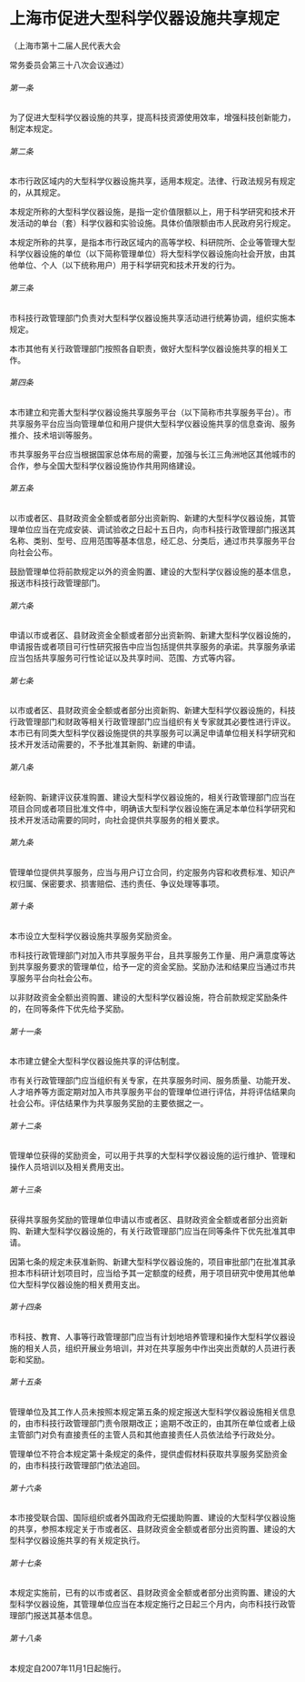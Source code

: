 # 上海市促进大型科学仪器设施共享规定

<!-- INFO END -->

（上海市第十二届人民代表大会

常务委员会第三十八次会议通过）

###### 第一条

为了促进大型科学仪器设施的共享，提高科技资源使用效率，增强科技创新能力，制定本规定。

###### 第二条

本市行政区域内的大型科学仪器设施共享，适用本规定。法律、行政法规另有规定的，从其规定。

本规定所称的大型科学仪器设施，是指一定价值限额以上，用于科学研究和技术开发活动的单台（套）科学仪器和实验设施。具体价值限额由市人民政府另行规定。

本规定所称的共享，是指本市行政区域内的高等学校、科研院所、企业等管理大型科学仪器设施的单位（以下简称管理单位）将大型科学仪器设施向社会开放，由其他单位、个人（以下统称用户）用于科学研究和技术开发的行为。

###### 第三条

市科技行政管理部门负责对大型科学仪器设施共享活动进行统筹协调，组织实施本规定。

本市其他有关行政管理部门按照各自职责，做好大型科学仪器设施共享的相关工作。

###### 第四条

本市建立和完善大型科学仪器设施共享服务平台（以下简称市共享服务平台）。市共享服务平台应当向管理单位和用户提供大型科学仪器设施共享的信息查询、服务推介、技术培训等服务。

市共享服务平台应当根据国家总体布局的需要，加强与长江三角洲地区其他城市的合作，参与全国大型科学仪器设施协作共用网络建设。

###### 第五条

以市或者区、县财政资金全额或者部分出资新购、新建的大型科学仪器设施，其管理单位应当在完成安装、调试验收之日起十五日内，向市科技行政管理部门报送其名称、类别、型号、应用范围等基本信息，经汇总、分类后，通过市共享服务平台向社会公布。

鼓励管理单位将前款规定以外的资金购置、建设的大型科学仪器设施的基本信息，报送市科技行政管理部门。

###### 第六条

申请以市或者区、县财政资金全额或者部分出资新购、新建大型科学仪器设施的，申请报告或者项目可行性研究报告中应当包括提供共享服务的承诺。共享服务承诺应当包括共享服务可行性论证以及共享时间、范围、方式等内容。

###### 第七条

以市或者区、县财政资金全额或者部分出资新购、新建大型科学仪器设施的，科技行政管理部门和财政等相关行政管理部门应当组织有关专家就其必要性进行评议。本市已有同类大型科学仪器设施提供的共享服务可以满足申请单位相关科学研究和技术开发活动需要的，不予批准其新购、新建的申请。

###### 第八条

经新购、新建评议获准购置、建设大型科学仪器设施的，相关行政管理部门应当在项目合同或者项目批准文件中，明确该大型科学仪器设施在满足本单位科学研究和技术开发活动需要的同时，向社会提供共享服务的相关要求。

###### 第九条

管理单位提供共享服务，应当与用户订立合同，约定服务内容和收费标准、知识产权归属、保密要求、损害赔偿、违约责任、争议处理等事项。

###### 第十条

本市设立大型科学仪器设施共享服务奖励资金。

市科技行政管理部门对加入市共享服务平台，且共享服务工作量、用户满意度等达到共享服务要求的管理单位，给予一定的资金奖励。奖励办法和结果应当通过市共享服务平台向社会公布。

以非财政资金全额出资购置、建设的大型科学仪器设施，符合前款规定奖励条件的，在同等条件下优先给予奖励。

###### 第十一条

本市建立健全大型科学仪器设施共享的评估制度。

市有关行政管理部门应当组织有关专家，在共享服务时间、服务质量、功能开发、人才培养等方面定期对加入市共享服务平台的管理单位进行评估，并将评估结果向社会公布。评估结果作为共享服务奖励的主要依据之一。

###### 第十二条

管理单位获得的奖励资金，可以用于共享的大型科学仪器设施的运行维护、管理和操作人员培训以及相关费用支出。

###### 第十三条

获得共享服务奖励的管理单位申请以市或者区、县财政资金全额或者部分出资新购、新建大型科学仪器设施的，有关行政管理部门应当在同等条件下优先批准其申请。

因第七条的规定未获准新购、新建大型科学仪器设施的，项目审批部门在批准其承担本市科研计划项目时，应当给予其一定额度的经费，用于项目研究中使用其他单位大型科学仪器设施的相关费用支出。

###### 第十四条

市科技、教育、人事等行政管理部门应当有计划地培养管理和操作大型科学仪器设施的相关人员，组织开展业务培训，并对在共享服务中作出突出贡献的人员进行表彰和奖励。

###### 第十五条

管理单位及其工作人员未按照本规定第五条的规定报送大型科学仪器设施相关信息的，由市科技行政管理部门责令限期改正；逾期不改正的，由其所在单位或者上级主管部门对负有直接责任的主管人员和其他直接责任人员依法给予行政处分。

管理单位不符合本规定第十条规定的条件，提供虚假材料获取共享服务奖励资金的，由市科技行政管理部门依法追回。

###### 第十六条

本市接受联合国、国际组织或者外国政府无偿援助购置、建设的大型科学仪器设施的共享，参照本规定关于市或者区、县财政资金全额或者部分出资购置、建设的大型科学仪器设施共享的有关规定执行。

###### 第十七条

本规定实施前，已有的以市或者区、县财政资金全额或者部分出资购置、建设的大型科学仪器设施，其管理单位应当在本规定施行之日起三个月内，向市科技行政管理部门报送其基本信息。

###### 第十八条

本规定自2007年11月1日起施行。
